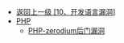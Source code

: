 - [返回上一级 [10、开发语言漏洞]](/10、开发语言漏洞)
- [PHP](/10、开发语言漏洞/PHP/)
  - [PHP-zerodium后门漏洞](/10、开发语言漏洞/PHP/PHP-zerodium后门漏洞.md)
